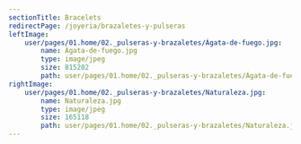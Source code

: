 ```yaml
---
sectionTitle: Bracelets
redirectPage: /joyeria/brazaletes-y-pulseras
leftImage:
    user/pages/01.home/02._pulseras-y-brazaletes/Ágata-de-fuego.jpg:
        name: Ágata-de-fuego.jpg
        type: image/jpeg
        size: 815202
        path: user/pages/01.home/02._pulseras-y-brazaletes/Ágata-de-fuego.jpg
rightImage:
    user/pages/01.home/02._pulseras-y-brazaletes/Naturaleza.jpg:
        name: Naturaleza.jpg
        type: image/jpeg
        size: 165118
        path: user/pages/01.home/02._pulseras-y-brazaletes/Naturaleza.jpg
---
```


